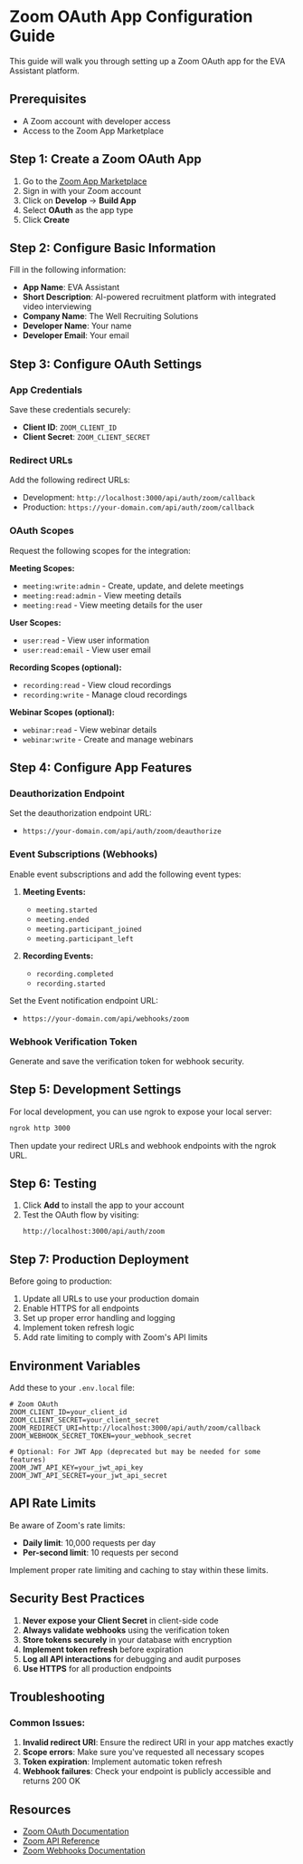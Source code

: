 # Zoom OAuth App Configuration Guide

This guide will walk you through setting up a Zoom OAuth app for the EVA Assistant platform.

## Prerequisites
- A Zoom account with developer access
- Access to the Zoom App Marketplace

## Step 1: Create a Zoom OAuth App

1. Go to the [Zoom App Marketplace](https://marketplace.zoom.us/)
2. Sign in with your Zoom account
3. Click on **Develop** → **Build App**
4. Select **OAuth** as the app type
5. Click **Create**

## Step 2: Configure Basic Information

Fill in the following information:

- **App Name**: EVA Assistant
- **Short Description**: AI-powered recruitment platform with integrated video interviewing
- **Company Name**: The Well Recruiting Solutions
- **Developer Name**: Your name
- **Developer Email**: Your email

## Step 3: Configure OAuth Settings

### App Credentials
Save these credentials securely:
- **Client ID**: `ZOOM_CLIENT_ID`
- **Client Secret**: `ZOOM_CLIENT_SECRET`

### Redirect URLs
Add the following redirect URLs:
- Development: `http://localhost:3000/api/auth/zoom/callback`
- Production: `https://your-domain.com/api/auth/zoom/callback`

### OAuth Scopes
Request the following scopes for the integration:

**Meeting Scopes:**
- `meeting:write:admin` - Create, update, and delete meetings
- `meeting:read:admin` - View meeting details
- `meeting:read` - View meeting details for the user

**User Scopes:**
- `user:read` - View user information
- `user:read:email` - View user email

**Recording Scopes (optional):**
- `recording:read` - View cloud recordings
- `recording:write` - Manage cloud recordings

**Webinar Scopes (optional):**
- `webinar:read` - View webinar details
- `webinar:write` - Create and manage webinars

## Step 4: Configure App Features

### Deauthorization Endpoint
Set the deauthorization endpoint URL:
- `https://your-domain.com/api/auth/zoom/deauthorize`

### Event Subscriptions (Webhooks)
Enable event subscriptions and add the following event types:

1. **Meeting Events:**
   - `meeting.started`
   - `meeting.ended`
   - `meeting.participant_joined`
   - `meeting.participant_left`

2. **Recording Events:**
   - `recording.completed`
   - `recording.started`

Set the Event notification endpoint URL:
- `https://your-domain.com/api/webhooks/zoom`

### Webhook Verification Token
Generate and save the verification token for webhook security.

## Step 5: Development Settings

For local development, you can use ngrok to expose your local server:

```bash
ngrok http 3000
```

Then update your redirect URLs and webhook endpoints with the ngrok URL.

## Step 6: Testing

1. Click **Add** to install the app to your account
2. Test the OAuth flow by visiting:
   ```
   http://localhost:3000/api/auth/zoom
   ```

## Step 7: Production Deployment

Before going to production:

1. Update all URLs to use your production domain
2. Enable HTTPS for all endpoints
3. Set up proper error handling and logging
4. Implement token refresh logic
5. Add rate limiting to comply with Zoom's API limits

## Environment Variables

Add these to your `.env.local` file:

```env
# Zoom OAuth
ZOOM_CLIENT_ID=your_client_id
ZOOM_CLIENT_SECRET=your_client_secret
ZOOM_REDIRECT_URI=http://localhost:3000/api/auth/zoom/callback
ZOOM_WEBHOOK_SECRET_TOKEN=your_webhook_secret

# Optional: For JWT App (deprecated but may be needed for some features)
ZOOM_JWT_API_KEY=your_jwt_api_key
ZOOM_JWT_API_SECRET=your_jwt_api_secret
```

## API Rate Limits

Be aware of Zoom's rate limits:
- **Daily limit**: 10,000 requests per day
- **Per-second limit**: 10 requests per second

Implement proper rate limiting and caching to stay within these limits.

## Security Best Practices

1. **Never expose your Client Secret** in client-side code
2. **Always validate webhooks** using the verification token
3. **Store tokens securely** in your database with encryption
4. **Implement token refresh** before expiration
5. **Log all API interactions** for debugging and audit purposes
6. **Use HTTPS** for all production endpoints

## Troubleshooting

### Common Issues:

1. **Invalid redirect URI**: Ensure the redirect URI in your app matches exactly
2. **Scope errors**: Make sure you've requested all necessary scopes
3. **Token expiration**: Implement automatic token refresh
4. **Webhook failures**: Check your endpoint is publicly accessible and returns 200 OK

## Resources

- [Zoom OAuth Documentation](https://marketplace.zoom.us/docs/guides/auth/oauth)
- [Zoom API Reference](https://marketplace.zoom.us/docs/api-reference/zoom-api)
- [Zoom Webhooks Documentation](https://marketplace.zoom.us/docs/api-reference/webhook-reference)